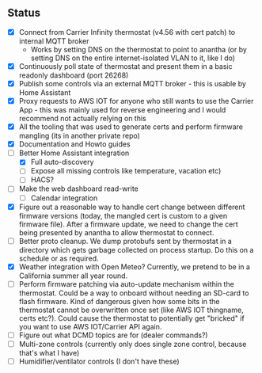 ## Status
- [x] Connect from Carrier Infinity thermostat (v4.56 with cert patch) to internal MQTT broker
  - Works by setting DNS on the thermostat to point to anantha (or by setting DNS on the entire internet-isolated VLAN to it, like I do)
- [x] Continuously poll state of thermostat and present them in a basic readonly dashboard (port 26268)
- [x] Publish some controls via an external MQTT broker - this is usable by Home Assistant
- [x] Proxy requests to AWS IOT for anyone who still wants to use the Carrier App - this was mainly used for reverse engineering and I would recommend not actually relying on this
- [x] All the tooling that was used to generate certs and perform firmware mangling (its in another private repo)
- [x] Documentation and Howto guides
- [ ] Better Home Assistant integration
  - [x] Full auto-discovery
  - [ ] Expose all missing controls like temperature, vacation etc)
  - [ ] HACS?
- [ ] Make the web dashboard read-write
   - [ ] Calendar integration
- [x] Figure out a reasonable way to handle cert change between different firmware versions (today, the mangled cert is custom to a given firmware file).
  After a firmware update, we need to change the cert being presented by anantha to allow thermostat to connect.
- [ ] Better proto cleanup. We dump protobufs sent by thermostat in a directory which gets garbage collected on process startup.
  Do this on a schedule or as required.
- [x] Weather integration with Open Meteo? Currently, we pretend to be in a California summer all year round.
- [ ] Perform firmware patching via auto-update mechanism within the thermostat. Could be a way to onboard without needing an SD-card to flash firmware.
  Kind of dangerous given how some bits in the thermostat cannot be overwritten once set (like AWS IOT thingname, certs etc?). Could cause
  the thermostat to potentially get "bricked" if you want to use AWS IOT/Carrier API again.
- [ ] Figure out what DCMD topics are for (dealer commands?)
- [ ] Multi-zone controls (currently only does single zone control, because that's what I have)
- [ ] Humidifier/ventilator controls (I don't have these)